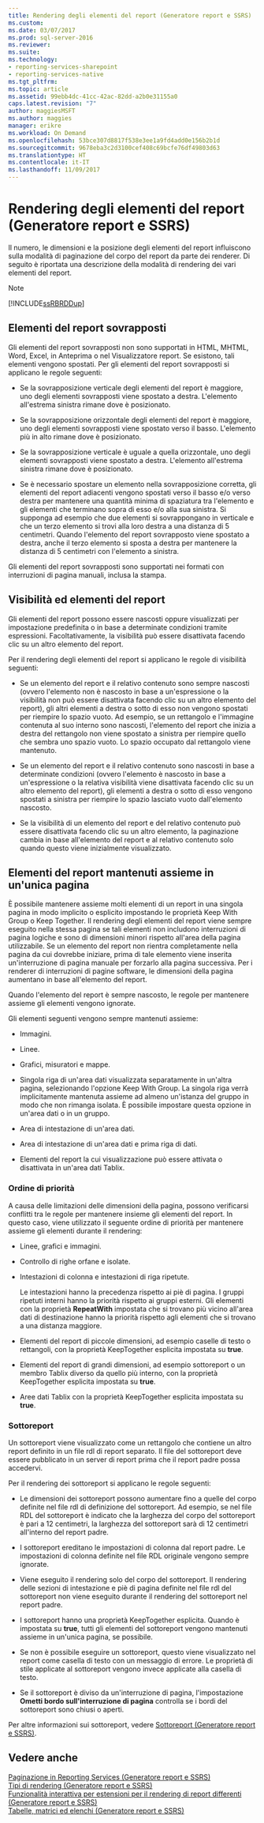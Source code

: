 ```yaml
---
title: Rendering degli elementi del report (Generatore report e SSRS) | Microsoft Docs
ms.custom: 
ms.date: 03/07/2017
ms.prod: sql-server-2016
ms.reviewer: 
ms.suite: 
ms.technology:
- reporting-services-sharepoint
- reporting-services-native
ms.tgt_pltfrm: 
ms.topic: article
ms.assetid: 99ebb4dc-41cc-42ac-82dd-a2b0e31155a0
caps.latest.revision: "7"
author: maggiesMSFT
ms.author: maggies
manager: erikre
ms.workload: On Demand
ms.openlocfilehash: 53bce307d8817f538e3ee1a9fd4add0e156b2b1d
ms.sourcegitcommit: 9678eba3c2d3100cef408c69bcfe76df49803d63
ms.translationtype: HT
ms.contentlocale: it-IT
ms.lasthandoff: 11/09/2017
---
```

# <a name="rendering-report-items-report-builder-and-ssrs"></a>Rendering degli elementi del report (Generatore report e SSRS)
  Il numero, le dimensioni e la posizione degli elementi del report influiscono sulla modalità di paginazione del corpo del report da parte dei renderer. Di seguito è riportata una descrizione della modalità di rendering dei vari elementi del report.  
  
> [!NOTE]  
>  [!INCLUDE[ssRBRDDup](../../includes/ssrbrddup-md.md)]  
  
## <a name="overlapping-report-items"></a>Elementi del report sovrapposti  
 Gli elementi del report sovrapposti non sono supportati in HTML, MHTML, Word, Excel, in Anteprima o nel Visualizzatore report. Se esistono, tali elementi vengono spostati. Per gli elementi del report sovrapposti si applicano le regole seguenti:  
  
-   Se la sovrapposizione verticale degli elementi del report è maggiore, uno degli elementi sovrapposti viene spostato a destra. L'elemento all'estrema sinistra rimane dove è posizionato.  
  
-   Se la sovrapposizione orizzontale degli elementi del report è maggiore, uno degli elementi sovrapposti viene spostato verso il basso. L'elemento più in alto rimane dove è posizionato.  
  
-   Se la sovrapposizione verticale è uguale a quella orizzontale, uno degli elementi sovrapposti viene spostato a destra. L'elemento all'estrema sinistra rimane dove è posizionato.  
  
-   Se è necessario spostare un elemento nella sovrapposizione corretta, gli elementi del report adiacenti vengono spostati verso il basso e/o verso destra per mantenere una quantità minima di spaziatura tra l'elemento e gli elementi che terminano sopra di esso e/o alla sua sinistra. Si supponga ad esempio che due elementi si sovrappongano in verticale e che un terzo elemento si trovi alla loro destra a una distanza di 5 centimetri. Quando l'elemento del report sovrapposto viene spostato a destra, anche il terzo elemento si sposta a destra per mantenere la distanza di 5 centimetri con l'elemento a sinistra.  
  
 Gli elementi del report sovrapposti sono supportati nei formati con interruzioni di pagina manuali, inclusa la stampa.  
  
## <a name="visibility-and-report-items"></a>Visibilità ed elementi del report  
 Gli elementi del report possono essere nascosti oppure visualizzati per impostazione predefinita o in base a determinate condizioni tramite espressioni. Facoltativamente, la visibilità può essere disattivata facendo clic su un altro elemento del report.  
  
 Per il rendering degli elementi del report si applicano le regole di visibilità seguenti:  
  
-   Se un elemento del report e il relativo contenuto sono sempre nascosti (ovvero l'elemento non è nascosto in base a un'espressione o la visibilità non può essere disattivata facendo clic su un altro elemento del report), gli altri elementi a destra o sotto di esso non vengono spostati per riempire lo spazio vuoto. Ad esempio, se un rettangolo e l'immagine contenuta al suo interno sono nascosti, l'elemento del report che inizia a destra del rettangolo non viene spostato a sinistra per riempire quello che sembra uno spazio vuoto. Lo spazio occupato dal rettangolo viene mantenuto.  
  
-   Se un elemento del report e il relativo contenuto sono nascosti in base a determinate condizioni (ovvero l'elemento è nascosto in base a un'espressione o la relativa visibilità viene disattivata facendo clic su un altro elemento del report), gli elementi a destra o sotto di esso vengono spostati a sinistra per riempire lo spazio lasciato vuoto dall'elemento nascosto.  
  
-   Se la visibilità di un elemento del report e del relativo contenuto può essere disattivata facendo clic su un altro elemento, la paginazione cambia in base all'elemento del report e al relativo contenuto solo quando questo viene inizialmente visualizzato.  
  
## <a name="keeping-report-items-together-on-a-single-page"></a>Elementi del report mantenuti assieme in un'unica pagina  
 È possibile mantenere assieme molti elementi di un report in una singola pagina in modo implicito o esplicito impostando le proprietà Keep With Group o Keep Together. Il rendering degli elementi del report viene sempre eseguito nella stessa pagina se tali elementi non includono interruzioni di pagina logiche e sono di dimensioni minori rispetto all'area della pagina utilizzabile. Se un elemento del report non rientra completamente nella pagina da cui dovrebbe iniziare, prima di tale elemento viene inserita un'interruzione di pagina manuale per forzarlo alla pagina successiva. Per i renderer di interruzioni di pagine software, le dimensioni della pagina aumentano in base all'elemento del report.  
  
 Quando l'elemento del report è sempre nascosto, le regole per mantenere assieme gli elementi vengono ignorate.  
  
 Gli elementi seguenti vengono sempre mantenuti assieme:  
  
-   Immagini.  
  
-   Linee.  
  
-   Grafici, misuratori e mappe.  
  
-   Singola riga di un'area dati visualizzata separatamente in un'altra pagina, selezionando l'opzione Keep With Group. La singola riga verrà implicitamente mantenuta assieme ad almeno un'istanza del gruppo in modo che non rimanga isolata. È possibile impostare questa opzione in un'area dati o in un gruppo.  
  
-   Area di intestazione di un'area dati.  
  
-   Area di intestazione di un'area dati e prima riga di dati.  
  
-   Elementi del report la cui visualizzazione può essere attivata o disattivata in un'area dati Tablix.  
  
### <a name="priority-order"></a>Ordine di priorità  
 A causa delle limitazioni delle dimensioni della pagina, possono verificarsi conflitti tra le regole per mantenere insieme gli elementi del report. In questo caso, viene utilizzato il seguente ordine di priorità per mantenere assieme gli elementi durante il rendering:  
  
-   Linee, grafici e immagini.  
  
-   Controllo di righe orfane e isolate.  
  
-   Intestazioni di colonna e intestazioni di riga ripetute.  
  
     Le intestazioni hanno la precedenza rispetto ai piè di pagina. I gruppi ripetuti interni hanno la priorità rispetto ai gruppi esterni. Gli elementi con la proprietà **RepeatWith** impostata che si trovano più vicino all'area dati di destinazione hanno la priorità rispetto agli elementi che si trovano a una distanza maggiore.  
  
-   Elementi del report di piccole dimensioni, ad esempio caselle di testo o rettangoli, con la proprietà KeepTogether esplicita impostata su **true**.  
  
-   Elementi del report di grandi dimensioni, ad esempio sottoreport o un membro Tablix diverso da quello più interno, con la proprietà KeepTogether esplicita impostata su **true**.  
  
-   Aree dati Tablix con la proprietà KeepTogether esplicita impostata su **true**.  
  
### <a name="subreports"></a>Sottoreport  
 Un sottoreport viene visualizzato come un rettangolo che contiene un altro report definito in un file rdl di report separato. Il file del sottoreport deve essere pubblicato in un server di report prima che il report padre possa accedervi.  
  
 Per il rendering dei sottoreport si applicano le regole seguenti:  
  
-   Le dimensioni dei sottoreport possono aumentare fino a quelle del corpo definite nel file rdl di definizione del sottoreport. Ad esempio, se nel file RDL del sottoreport è indicato che la larghezza del corpo del sottoreport è pari a 12 centimetri, la larghezza del sottoreport sarà di 12 centimetri all'interno del report padre.  
  
-   I sottoreport ereditano le impostazioni di colonna dal report padre. Le impostazioni di colonna definite nel file RDL originale vengono sempre ignorate.  
  
-   Viene eseguito il rendering solo del corpo del sottoreport. Il rendering delle sezioni di intestazione e piè di pagina definite nel file rdl del sottoreport non viene eseguito durante il rendering del sottoreport nel report padre.  
  
-   I sottoreport hanno una proprietà KeepTogether esplicita. Quando è impostata su **true**, tutti gli elementi del sottoreport vengono mantenuti assieme in un'unica pagina, se possibile.  
  
-   Se non è possibile eseguire un sottoreport, questo viene visualizzato nel report come casella di testo con un messaggio di errore. Le proprietà di stile applicate al sottoreport vengono invece applicate alla casella di testo.  
  
-   Se il sottoreport è diviso da un'interruzione di pagina, l'impostazione **Ometti bordo sull'interruzione di pagina** controlla se i bordi del sottoreport sono chiusi o aperti.  
  
 Per altre informazioni sui sottoreport, vedere [Sottoreport &#40;Generatore report e SSRS&#41;](../../reporting-services/report-design/subreports-report-builder-and-ssrs.md).  
  
## <a name="see-also"></a>Vedere anche  
 [Paginazione in Reporting Services &#40;Generatore report e SSRS&#41;](../../reporting-services/report-design/pagination-in-reporting-services-report-builder-and-ssrs.md)   
 [Tipi di rendering &#40;Generatore report e SSRS&#41;](../../reporting-services/report-design/rendering-behaviors-report-builder-and-ssrs.md)   
 [Funzionalità interattiva per estensioni per il rendering di report differenti &#40;Generatore report e SSRS&#41;](../../reporting-services/report-builder/interactive-functionality-different-report-rendering-extensions.md)   
 [Tabelle, matrici ed elenchi &#40;Generatore report e SSRS&#41;](../../reporting-services/report-design/tables-matrices-and-lists-report-builder-and-ssrs.md)  
  
  
